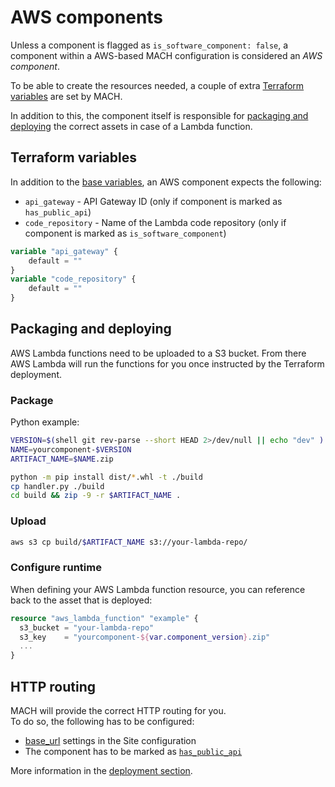 # AWS components

Unless a component is flagged as `is_software_component: false`, a component within a AWS-based MACH configuration is considered an *AWS component*.

To be able to create the resources needed, a couple of extra [Terraform variables](#terraform-variables) are set by MACH.

In addition to this, the component itself is responsible for [packaging and deploying](#packaging-and-deploying) the correct assets in case of a Lambda function.

## Terraform variables

In addition to the [base variables](./index.md#required-variables), an AWS component expects the following:

- `api_gateway` - API Gateway ID (only if component is marked as `has_public_api`)
- `code_repository` - Name of the Lambda code repository (only if component is marked as `is_software_component`)

```terraform
variable "api_gateway" {
    default = ""
}
variable "code_repository" {
    default = ""
}
```

## Packaging and deploying

AWS Lambda functions need to be uploaded to a S3 bucket. From there AWS Lambda will run the functions for you once instructed by the Terraform deployment.

### Package

Python example:
```bash
VERSION=$(shell git rev-parse --short HEAD 2>/dev/null || echo "dev" )
NAME=yourcomponent-$VERSION
ARTIFACT_NAME=$NAME.zip

python -m pip install dist/*.whl -t ./build
cp handler.py ./build
cd build && zip -9 -r $ARTIFACT_NAME .
```

### Upload
```bash
aws s3 cp build/$ARTIFACT_NAME s3://your-lambda-repo/
```

### Configure runtime
When defining your AWS Lambda function resource, you can reference back to the asset that is deployed:

```terraform
resource "aws_lambda_function" "example" {
  s3_bucket = "your-lambda-repo"
  s3_key    = "yourcomponent-${var.component_version}.zip"
  ...
}
```
## HTTP routing

MACH will provide the correct HTTP routing for you.  
To do so, the following has to be configured:

- [base_url](../syntax.md#sites) settings in the Site configuration
- The component has to be marked as [`has_public_api`](../syntax.md#components)

More information in the [deployment section](../deployment/aws.md).


